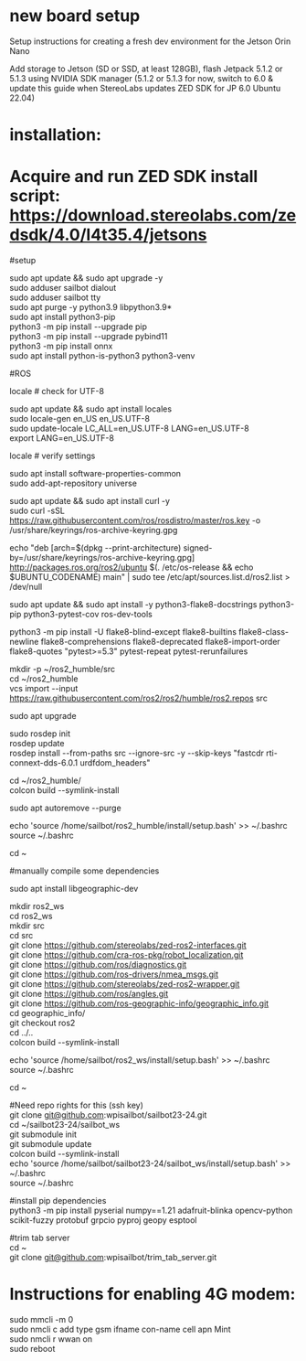 # new board setup
Setup instructions for creating a fresh dev environment for the Jetson Orin Nano

Add storage to Jetson (SD or SSD, at least 128GB), flash Jetpack 5.1.2 or 5.1.3 using NVIDIA SDK manager (5.1.2 or 5.1.3 for now, switch to 6.0 & update this guide when StereoLabs updates ZED SDK for JP 6.0 Ubuntu 22.04)

# installation:

# Acquire and run ZED SDK install script: https://download.stereolabs.com/zedsdk/4.0/l4t35.4/jetsons

#setup

sudo apt update && sudo apt upgrade -y<br>
sudo adduser sailbot dialout<br>
sudo adduser sailbot tty<br>
sudo apt purge -y python3.9 libpython3.9*<br>
sudo apt install python3-pip<br>
python3 -m pip install --upgrade pip<br>
python3 -m pip install --upgrade pybind11<br>
python3 -m pip install onnx<br>
sudo apt install python-is-python3 python3-venv<br>

#ROS

locale  # check for UTF-8

sudo apt update && sudo apt install locales<br>
sudo locale-gen en_US en_US.UTF-8<br>
sudo update-locale LC_ALL=en_US.UTF-8 LANG=en_US.UTF-8<br>
export LANG=en_US.UTF-8<br>

locale  # verify settings

sudo apt install software-properties-common<br>
sudo add-apt-repository universe<br>

sudo apt update && sudo apt install curl -y<br>
sudo curl -sSL https://raw.githubusercontent.com/ros/rosdistro/master/ros.key -o /usr/share/keyrings/ros-archive-keyring.gpg<br>

echo "deb [arch=$(dpkg --print-architecture) signed-by=/usr/share/keyrings/ros-archive-keyring.gpg] http://packages.ros.org/ros2/ubuntu $(. /etc/os-release && echo $UBUNTU_CODENAME) main" | sudo tee /etc/apt/sources.list.d/ros2.list > /dev/null

sudo apt update && sudo apt install -y python3-flake8-docstrings python3-pip python3-pytest-cov ros-dev-tools
  
python3 -m pip install -U flake8-blind-except flake8-builtins flake8-class-newline flake8-comprehensions flake8-deprecated flake8-import-order flake8-quotes "pytest>=5.3" pytest-repeat pytest-rerunfailures
   
mkdir -p ~/ros2_humble/src<br>
cd ~/ros2_humble<br>
vcs import --input https://raw.githubusercontent.com/ros2/ros2/humble/ros2.repos src<br>

sudo apt upgrade

sudo rosdep init<br>
rosdep update<br>
rosdep install --from-paths src --ignore-src -y --skip-keys "fastcdr rti-connext-dds-6.0.1 urdfdom_headers"<br>

cd ~/ros2_humble/<br>
colcon build --symlink-install<br>

sudo apt autoremove --purge

echo 'source /home/sailbot/ros2_humble/install/setup.bash' >> ~/.bashrc<br>
source ~/.bashrc<br>

cd ~

#manually compile some dependencies

sudo apt install libgeographic-dev

mkdir ros2_ws<br>
cd ros2_ws<br>
mkdir src<br>
cd src<br>
git clone https://github.com/stereolabs/zed-ros2-interfaces.git<br>
git clone https://github.com/cra-ros-pkg/robot_localization.git<br>
git clone https://github.com/ros/diagnostics.git<br>
git clone https://github.com/ros-drivers/nmea_msgs.git<br>
git clone https://github.com/stereolabs/zed-ros2-wrapper.git<br>
git clone https://github.com/ros/angles.git<br>
git clone https://github.com/ros-geographic-info/geographic_info.git<br>
cd geographic_info/<br>
git checkout ros2<br>
cd ../..<br>
colcon build --symlink-install<br>

echo 'source /home/sailbot/ros2_ws/install/setup.bash' >> ~/.bashrc<br>
source ~/.bashrc<br>

cd ~


#Need repo rights for this (ssh key)<br>
git clone git@github.com:wpisailbot/sailbot23-24.git<br>
cd  ~/sailbot23-24/sailbot_ws<br>
git submodule init<br>
git submodule update<br>
colcon build --symlink-install<br>
echo 'source /home/sailbot/sailbot23-24/sailbot_ws/install/setup.bash' >> ~/.bashrc<br>
source ~/.bashrc<br>

#install pip dependencies<br>
python3 -m pip install pyserial numpy==1.21 adafruit-blinka opencv-python scikit-fuzzy protobuf grpcio pyproj geopy esptool

#trim tab server<br>
cd ~<br>
git clone git@github.com:wpisailbot/trim_tab_server.git<br>



# Instructions for enabling 4G modem:

sudo mmcli -m 0<br>
sudo nmcli c add type gsm ifname <primary port from previous command output> con-name cell apn Mint<br>
sudo nmcli r wwan on<br>
sudo reboot

